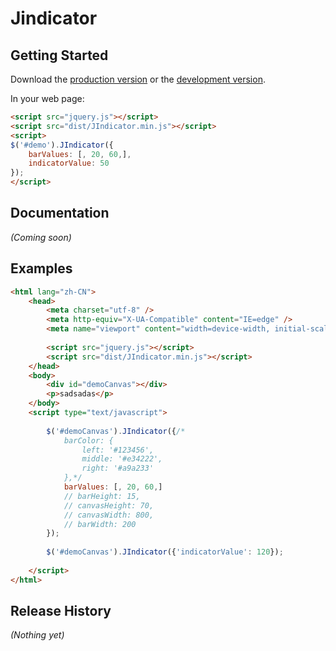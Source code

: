 # Jindicator



## Getting Started
Download the [production version][min] or the [development version][max].

[min]: https://raw.github.com/chenxing2/jquery-indicator/master/dist/JIndicator.min.js
[max]: https://raw.github.com/chenxing2/jquery-indicator/master/dist/JIndicator.js

In your web page:

```html
<script src="jquery.js"></script>
<script src="dist/JIndicator.min.js"></script>
<script>
$('#demo').JIndicator({
    barValues: [, 20, 60,],
    indicatorValue: 50
});
</script>
```

## Documentation
_(Coming soon)_

## Examples
``` html
<html lang="zh-CN">
    <head>
        <meta charset="utf-8" />
        <meta http-equiv="X-UA-Compatible" content="IE=edge" />
        <meta name="viewport" content="width=device-width, initial-scale=1" />
        
        <script src="jquery.js"></script>
        <script src="dist/JIndicator.min.js"></script>
    </head>
    <body>
        <div id="demoCanvas"></div>
        <p>sadsadas</p> 
    </body>
    <script type="text/javascript">
        
        $('#demoCanvas').JIndicator({/*
            barColor: {
                left: '#123456',
                middle: '#e34222',
                right: '#a9a233'
            },*/
            barValues: [, 20, 60,]
            // barHeight: 15,
            // canvasHeight: 70,
            // canvasWidth: 800,
            // barWidth: 200
        });
        
        $('#demoCanvas').JIndicator({'indicatorValue': 120});
       
    </script>
</html>
```

## Release History
_(Nothing yet)_
